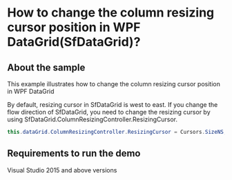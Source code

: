 # How to change the column resizing cursor position in WPF DataGrid(SfDataGrid)?

## About the sample

This example illustrates how to change the column resizing cursor position in WPF DataGrid

By default, resizing cursor in SfDataGrid is west to east. If you change the flow direction of SfDataGrid, you need to change the resizing cursor by using SfDataGrid.ColumnResizingController.ResizingCursor.

```c#
this.dataGrid.ColumnResizingController.ResizingCursor = Cursors.SizeNS;
```

## Requirements to run the demo
Visual Studio 2015 and above versions
